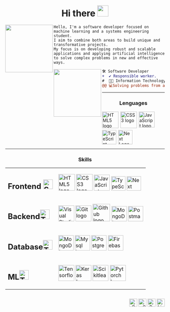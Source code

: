   <!-- Welcome -->
<h1  align="center">Hi there <img src="https://media.giphy.com/media/hvRJCLFzcasrR4ia7z/giphy.gif" width="35"></h1>

  <!-- Typing Text -->
<p align="center">
 <img align="left" height="150" src="https://media1.giphy.com/media/v1.Y2lkPTc5MGI3NjExNm82eTIyNjh3bzhjMDl6MHJtaXB2ZjV0NjFnMWZlZ2F0dDR0bGI3aCZlcD12MV9pbnRlcm5hbF9naWZfYnlfaWQmY3Q9Zw/f5BwvEFBcgzU4/giphy.gif"/>
</p>


```
Hello, I'm a software developer focused on machine learning and a systems engineering student.
I aim to combine both areas to build unique and transformative projects.
My focus is on developing robust and scalable applications and applying artificial intelligence
to solve complex problems in new and effective ways.
```
  <!-- Profile Picture -->
<img align="left" height="150" src="https://media1.giphy.com/media/v1.Y2lkPTc5MGI3NjExNm82eTIyNjh3bzhjMDl6MHJtaXB2ZjV0NjFnMWZlZ2F0dDR0bGI3aCZlcD12MV9pbnRlcm5hbF9naWZfYnlfaWQmY3Q9Zw/f5BwvEFBcgzU4/giphy.gif"/>

  <!-- Description -->


```diff
🛠️ Software Developer
+  ✔️ Responsible worker.
#  👨‍💻 Information Technology Engineer (ITI).
@@ 💻Solving problems from a self-built computer.@@
```
---
  <h3 align="center">Lenguages</h3>
  <div style="display:flex; gap: 6px; flex-wrap: wrap">
    <img src="https://i.giphy.com/media/XAxylRMCdpbEWUAvr8/200.webp" width="52" alt="HTML5 logo" /><img src="https://i.giphy.com/media/fsEaZldNC8A1PJ3mwp/200.webp" width="52" alt="CSS3 logo" />
    <img src="https://i.giphy.com/media/ln7z2eWriiQAllfVcn/200w.webp" width="50" alt="JavaScript logo" />
    <img src="https://cdn.jsdelivr.net/gh/devicons/devicon/icons/typescript/typescript-original.svg" width="45" alt="TypeScript logo" />
    <img src="https://static.cdnlogo.com/logos/n/80/next-js.svg" width="45" alt="Next Logo" />
</div>
         
  
  <!-- Skills and Tools-->


---
  <h3 align="center">Skills</h3>
<table align="center">
    <tr>
        <td style="font-weight: bold; padding-right: 10px; vertical-align: center; border: none;">
          <h2>Frontend <img src="https://media2.giphy.com/media/QssGEmpkyEOhBCb7e1/giphy.gif?cid=ecf05e47a0n3gi1bfqntqmob8g9aid1oyj2wr3ds3mg700bl&rid=giphy.gif" width="30" alt="Skills gif"></h2>
        </td>
        <td>
          <img src="https://i.giphy.com/media/XAxylRMCdpbEWUAvr8/200.webp" width="52" alt="HTML5 logo" />
          <img src="https://i.giphy.com/media/fsEaZldNC8A1PJ3mwp/200.webp" width="52" alt="CSS3 logo" />
          <img src="https://i.giphy.com/media/ln7z2eWriiQAllfVcn/200w.webp" width="50" alt="JavaScript logo" />
          <img src="https://cdn.jsdelivr.net/gh/devicons/devicon/icons/typescript/typescript-original.svg" width="45" alt="TypeScript logo" />
          <img src="https://static.cdnlogo.com/logos/n/80/next-js.svg" width="45" alt="Next Logo" />
        </td>
    </tr>
    <tr>
        <td style="font-weight: bold; padding-right: 10px; vertical-align: center; border: none;">
          <h2>Backend<img src="https://media.giphy.com/media/TEnXkcsHrP4YedChhA/giphy.gif" width="30" alt="Tools gif"></h2>
        </td>
        <td>
          <img src="https://img.icons8.com/color/48/000000/visual-studio-code-2019.png" width="50" alt="Visual Studio logo" />
          <img src="https://cdn.jsdelivr.net/gh/devicons/devicon/icons/git/git-original.svg" width="50" alt="Git logo" />
          <img src="https://img.icons8.com/fluent/48/000000/github.png" width="55" alt="Github logo" />
          <img src="https://cdn.jsdelivr.net/gh/devicons/devicon@latest/icons/mongodb/mongodb-original.svg" width="48" alt="MongoDb logo" />
          <img src="https://cdn.jsdelivr.net/gh/devicons/devicon/icons/postman/postman-original.svg" width="48" alt="Postman logo" />
        </td>
    </tr>
     <tr>
        <td style="font-weight: bold; padding-right: 10px; vertical-align: center; border: none;">
          <h2>Database<img src="https://media.giphy.com/media/TEnXkcsHrP4YedChhA/giphy.gif" width="30" alt="Tools gif"></h2>
        </td>
        <td>
          <img src="https://cdn.jsdelivr.net/gh/devicons/devicon@latest/icons/mongodb/mongodb-original.svg" width="48" alt="MongoDb logo" />
          <img src="https://cdn.jsdelivr.net/gh/devicons/devicon@latest/icons/mysql/mysql-original.svg" width="48" alt="Mysql logo" />
          <img src="https://cdn.jsdelivr.net/gh/devicons/devicon@latest/icons/postgresql/postgresql-original.svg" width="48" alt="Postgres logo"/>
          <img src="https://cdn.jsdelivr.net/gh/devicons/devicon@latest/icons/firebase/firebase-original-wordmark.svg" width="48" alt="Firebase logo" />
        </td>
    </tr>
  
  <tr>
        <td style="font-weight: bold; padding-right: 10px; vertical-align: center; border: none;">
          <h2>ML<img src="https://i.giphy.com/media/v1.Y2lkPTc5MGI3NjExMzZlYmFtbW5sZnA2ZzBzNTYxcWd4eTdtb3g1enZqNjhtdTJheGl4YiZlcD12MV9pbnRlcm5hbF9naWZfYnlfaWQmY3Q9Zw/PjJ1cLHqLEveXysGDB/giphy-downsized-large.gif" width="30" alt="Tools gif"></h2>
        </td>
        <td>
          <img src="https://cdn.jsdelivr.net/gh/devicons/devicon@latest/icons/tensorflow/tensorflow-original.svg" width="50" alt="Tensorflow logo" />
          <img src="https://cdn.jsdelivr.net/gh/devicons/devicon@latest/icons/keras/keras-original-wordmark.svg" width="50" alt="Keras logo"/>
          <img src="https://cdn.jsdelivr.net/gh/devicons/devicon@latest/icons/scikitlearn/scikitlearn-original.svg" width="50" alt="Scikitlearn logo" />
          <img src="https://cdn.jsdelivr.net/gh/devicons/devicon@latest/icons/pytorch/pytorch-original.svg" width="50" alt="Pytorch logo" />
        </td>
    </tr>
    
</table>

  <!-- Socials -->
##
<p align="right">
  <span>
    <a target="_blank"><img src="https://komarev.com/ghpvc/?username=dante-barreda&style=for-the-badge" alt="Profile views" height="25" /></a>
    <a href="mailto:examplem@gmail.com?subject=Hello%20UserName"><img src="https://img.shields.io/badge/gmail-%23D14836.svg?&style=for-the-badge&logo=gmail&logoColor=white" alt="Gmail" height="25" /></a>
    <a href="https://your-portfolio-website.com" target="_blank"><img src="https://img.shields.io/badge/portfolio-%2324292e.svg?&style=for-the-badge&logo=pfsense&logoColor=white&logoSize=30" alt="Portfolio" height="25" /></a>
    <a href="https://www.linkedin.com/"><img src="https://img.shields.io/badge/linkedin-%230077B5.svg?&style=for-the-badge&logo=linkedin&logoColor=white" alt="LinkedIn" height="25" /></a>
  </span>
</p>
